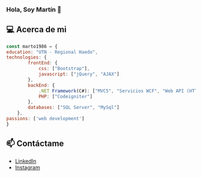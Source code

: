 ### Hola, Soy Martín 👋

## :computer: Acerca de mi
``` js
const marto1986 = {
education: "UTN - Regional Haedo",
technologies: {
        frontEnd: {
            css: ["Bootstrap"],
            javascript: ["jQuery", "AJAX"]
        },
        backEnd: {
            .NET Framework(C#): ["MVC5", "Servicios WCF", "Web API (HTTP Services/REST Services)", "ADO.NET", "LINQ"],
            PHP: ["Codeigniter"]
        },
        databases: ["SQL Server", "MySql"]
    },
passions: ['web development']
}
```

## 📫 Contáctame
- [LinkedIn](https://www.linkedin.com/in/martin-matias/)
- [Instagram](https://www.instagram.com/martin__matias/)
